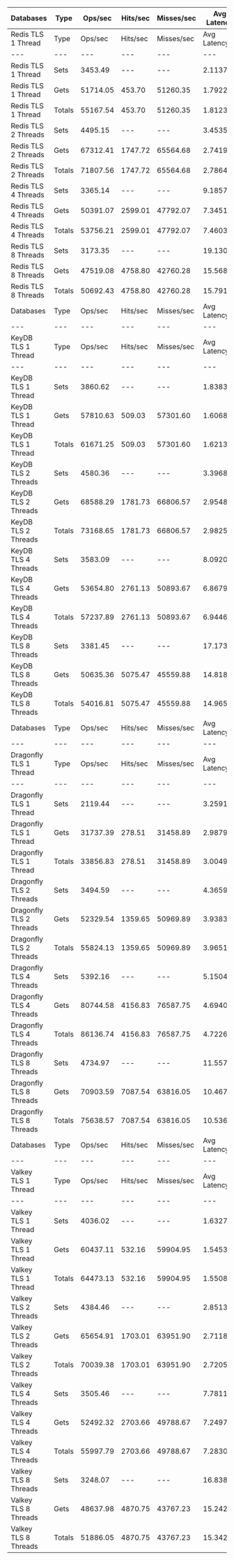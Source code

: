 | Databases | Type | Ops/sec | Hits/sec | Misses/sec | Avg Latency | p50 Latency | p99 Latency | p99.9 Latency | KB/sec |
| --- | --- | --- | --- | --- | --- | --- | --- | --- | --- |
| Redis TLS 1 Thread | Type | Ops/sec | Hits/sec | Misses/sec | Avg Latency | p50 Latency | p99 Latency | p99.9 Latency | KB/sec |
| --- | --- | --- | --- | --- | --- | --- | --- | --- | --- |
Redis TLS 1 Thread | Sets | 3453.49 | --- | --- | 2.11375 | 1.51100 | 3.51900 | 123.39100 | 1888.09 |
Redis TLS 1 Thread | Gets | 51714.05 | 453.70 | 51260.35 | 1.79222 | 1.50300 | 3.48700 | 3.85500 | 2240.23 |
Redis TLS 1 Thread | Totals | 55167.54 | 453.70 | 51260.35 | 1.81234 | 1.51100 | 3.48700 | 3.88700 | 4128.32 |
Redis TLS 2 Threads | Sets | 4495.15 | --- | --- | 3.45359 | 2.60700 | 4.63900 | 268.28700 | 2457.59 |
Redis TLS 2 Threads | Gets | 67312.41 | 1747.72 | 65564.68 | 2.74190 | 2.60700 | 4.54300 | 5.05500 | 3497.95 |
Redis TLS 2 Threads | Totals | 71807.56 | 1747.72 | 65564.68 | 2.78645 | 2.60700 | 4.54300 | 5.18300 | 5955.54 |
Redis TLS 4 Threads | Sets | 3365.14 | --- | --- | 9.18571 | 7.29500 | 14.14300 | 688.12700 | 1839.79 |
Redis TLS 4 Threads | Gets | 50391.07 | 2599.01 | 47792.07 | 7.34512 | 7.29500 | 10.36700 | 14.91100 | 3267.72 |
Redis TLS 4 Threads | Totals | 53756.21 | 2599.01 | 47792.07 | 7.46035 | 7.29500 | 10.49500 | 14.97500 | 5107.51 |
Redis TLS 8 Threads | Sets | 3173.35 | --- | --- | 19.13033 | 15.35900 | 21.88700 | 1425.40700 | 1734.93 |
Redis TLS 8 Threads | Gets | 47519.08 | 4758.80 | 42760.28 | 15.56803 | 15.35900 | 19.07100 | 32.63900 | 4242.20 |
Redis TLS 8 Threads | Totals | 50692.43 | 4758.80 | 42760.28 | 15.79103 | 15.35900 | 19.07100 | 33.02300 | 5977.14 |
| Databases | Type | Ops/sec | Hits/sec | Misses/sec | Avg Latency | p50 Latency | p99 Latency | p99.9 Latency | KB/sec |
| --- | --- | --- | --- | --- | --- | --- | --- | --- | --- |
| KeyDB TLS 1 Thread | Type | Ops/sec | Hits/sec | Misses/sec | Avg Latency | p50 Latency | p99 Latency | p99.9 Latency | KB/sec |
| --- | --- | --- | --- | --- | --- | --- | --- | --- | --- |
KeyDB TLS 1 Thread | Sets | 3860.62 | --- | --- | 1.83833 | 1.71900 | 2.68700 | 100.35100 | 2110.67 |
KeyDB TLS 1 Thread | Gets | 57810.63 | 509.03 | 57301.60 | 1.60687 | 1.72700 | 2.57500 | 3.23100 | 2505.27 |
KeyDB TLS 1 Thread | Totals | 61671.25 | 509.03 | 57301.60 | 1.62136 | 1.72700 | 2.59100 | 3.26300 | 4615.94 |
KeyDB TLS 2 Threads | Sets | 4580.36 | --- | --- | 3.39686 | 2.51100 | 5.27900 | 185.34300 | 2504.17 |
KeyDB TLS 2 Threads | Gets | 68588.29 | 1781.73 | 66806.57 | 2.95484 | 2.51100 | 5.21500 | 6.20700 | 3564.69 |
KeyDB TLS 2 Threads | Totals | 73168.65 | 1781.73 | 66806.57 | 2.98251 | 2.51100 | 5.21500 | 6.36700 | 6068.86 |
KeyDB TLS 4 Threads | Sets | 3583.09 | --- | --- | 8.09209 | 6.75100 | 13.69500 | 471.03900 | 1958.95 |
KeyDB TLS 4 Threads | Gets | 53654.80 | 2761.13 | 50893.67 | 6.86798 | 6.75100 | 13.43900 | 14.39900 | 3476.24 |
KeyDB TLS 4 Threads | Totals | 57237.89 | 2761.13 | 50893.67 | 6.94461 | 6.75100 | 13.50300 | 14.52700 | 5435.19 |
KeyDB TLS 8 Threads | Sets | 3381.45 | --- | --- | 17.17393 | 14.65500 | 28.92700 | 1015.80700 | 1848.71 |
KeyDB TLS 8 Threads | Gets | 50635.36 | 5075.47 | 45559.88 | 14.81837 | 14.59100 | 28.15900 | 31.10300 | 4522.71 |
KeyDB TLS 8 Threads | Totals | 54016.81 | 5075.47 | 45559.88 | 14.96583 | 14.59100 | 28.28700 | 31.35900 | 6371.42 |
| Databases | Type | Ops/sec | Hits/sec | Misses/sec | Avg Latency | p50 Latency | p99 Latency | p99.9 Latency | KB/sec |
| --- | --- | --- | --- | --- | --- | --- | --- | --- | --- |
| Dragonfly TLS 1 Thread | Type | Ops/sec | Hits/sec | Misses/sec | Avg Latency | p50 Latency | p99 Latency | p99.9 Latency | KB/sec |
| --- | --- | --- | --- | --- | --- | --- | --- | --- | --- |
Dragonfly TLS 1 Thread | Sets | 2119.44 | --- | --- | 3.25914 | 2.94300 | 6.65500 | 109.05500 | 1158.74 |
Dragonfly TLS 1 Thread | Gets | 31737.39 | 278.51 | 31458.89 | 2.98795 | 2.94300 | 6.52700 | 7.10300 | 1374.89 |
Dragonfly TLS 1 Thread | Totals | 33856.83 | 278.51 | 31458.89 | 3.00492 | 2.94300 | 6.55900 | 7.13500 | 2533.62 |
Dragonfly TLS 2 Threads | Sets | 3494.59 | --- | --- | 4.36599 | 3.88700 | 9.15100 | 174.07900 | 1910.56 |
Dragonfly TLS 2 Threads | Gets | 52329.54 | 1359.65 | 50969.89 | 3.93838 | 3.87100 | 8.83100 | 10.43100 | 2719.83 |
Dragonfly TLS 2 Threads | Totals | 55824.13 | 1359.65 | 50969.89 | 3.96515 | 3.88700 | 8.89500 | 10.62300 | 4630.39 |
Dragonfly TLS 4 Threads | Sets | 5392.16 | --- | --- | 5.15045 | 4.86300 | 10.94300 | 194.55900 | 2948.01 |
Dragonfly TLS 4 Threads | Gets | 80744.58 | 4156.83 | 76587.75 | 4.69408 | 4.86300 | 10.62300 | 13.37500 | 5232.18 |
Dragonfly TLS 4 Threads | Totals | 86136.74 | 4156.83 | 76587.75 | 4.72265 | 4.86300 | 10.62300 | 13.75900 | 8180.19 |
Dragonfly TLS 8 Threads | Sets | 4734.97 | --- | --- | 11.55734 | 10.75100 | 26.23900 | 442.36700 | 2588.71 |
Dragonfly TLS 8 Threads | Gets | 70903.59 | 7087.54 | 63816.05 | 10.46786 | 10.68700 | 25.21500 | 34.30300 | 6323.23 |
Dragonfly TLS 8 Threads | Totals | 75638.57 | 7087.54 | 63816.05 | 10.53606 | 10.68700 | 25.21500 | 35.83900 | 8911.94 |
| Databases | Type | Ops/sec | Hits/sec | Misses/sec | Avg Latency | p50 Latency | p99 Latency | p99.9 Latency | KB/sec |
| --- | --- | --- | --- | --- | --- | --- | --- | --- | --- |
| Valkey TLS 1 Thread | Type | Ops/sec | Hits/sec | Misses/sec | Avg Latency | p50 Latency | p99 Latency | p99.9 Latency | KB/sec |
| --- | --- | --- | --- | --- | --- | --- | --- | --- | --- |
Valkey TLS 1 Thread | Sets | 4036.02 | --- | --- | 1.63277 | 1.40700 | 3.37500 | 43.00700 | 2206.57 |
Valkey TLS 1 Thread | Gets | 60437.11 | 532.16 | 59904.95 | 1.54539 | 1.40700 | 3.24700 | 3.77500 | 2619.09 |
Valkey TLS 1 Thread | Totals | 64473.13 | 532.16 | 59904.95 | 1.55086 | 1.40700 | 3.26300 | 3.80700 | 4825.65 |
Valkey TLS 2 Threads | Sets | 4384.46 | --- | --- | 2.85132 | 2.57500 | 4.63900 | 71.16700 | 2397.07 |
Valkey TLS 2 Threads | Gets | 65654.91 | 1703.01 | 63951.90 | 2.71186 | 2.57500 | 4.54300 | 6.23900 | 3410.97 |
Valkey TLS 2 Threads | Totals | 70039.38 | 1703.01 | 63951.90 | 2.72059 | 2.57500 | 4.54300 | 6.36700 | 5808.04 |
Valkey TLS 4 Threads | Sets | 3505.46 | --- | --- | 7.78114 | 7.19900 | 14.14300 | 240.63900 | 1916.51 |
Valkey TLS 4 Threads | Gets | 52492.32 | 2703.66 | 49788.67 | 7.24977 | 7.19900 | 9.91900 | 14.78300 | 3402.11 |
Valkey TLS 4 Threads | Totals | 55997.79 | 2703.66 | 49788.67 | 7.28303 | 7.19900 | 10.30300 | 14.91100 | 5318.62 |
Valkey TLS 8 Threads | Sets | 3248.07 | --- | --- | 16.83885 | 15.16700 | 21.24700 | 647.16700 | 1775.78 |
Valkey TLS 8 Threads | Gets | 48637.98 | 4870.75 | 43767.23 | 15.24297 | 15.10300 | 18.68700 | 30.97500 | 4342.04 |
Valkey TLS 8 Threads | Totals | 51886.05 | 4870.75 | 43767.23 | 15.34288 | 15.10300 | 18.81500 | 31.35900 | 6117.82 |
